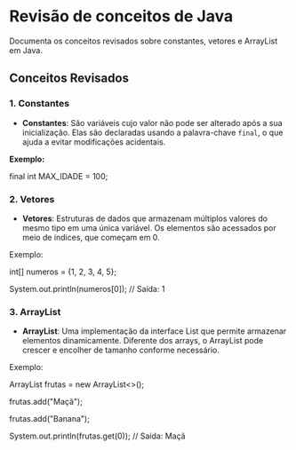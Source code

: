 # Revisão de conceitos de Java

Documenta os conceitos revisados sobre constantes, vetores e ArrayList em Java.

## Conceitos Revisados

### 1. Constantes

- **Constantes**: São variáveis cujo valor não pode ser alterado após a sua inicialização. Elas são declaradas usando a palavra-chave `final`, o que ajuda a evitar modificações acidentais.

**Exemplo:**

final int MAX_IDADE = 100;

### 2. Vetores

- **Vetores**: Estruturas de dados que armazenam múltiplos valores do mesmo tipo em uma única variável. Os elementos são acessados por meio de índices, que começam em 0.

Exemplo:

int[] numeros = {1, 2, 3, 4, 5};

System.out.println(numeros[0]); // Saída: 1

### 3. ArrayList

- **ArrayList**: Uma implementação da interface List que permite armazenar elementos dinamicamente. Diferente dos arrays, o ArrayList pode crescer e encolher de tamanho conforme necessário.

Exemplo:

ArrayList<String> frutas = new ArrayList<>();

frutas.add("Maçã");

frutas.add("Banana");

System.out.println(frutas.get(0)); // Saída: Maçã